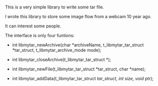 This is a very simple library to write some tar file.

I wrote this library to store some image flow from a webcam 10 year ago.

It can interest some people.

The interface is only four funtions:
- int libmytar_newArchive(char *archiveName,
		    t_libmytar_tar_struct *tar_struct,
		    t_libmytar_archive_mode mode);

- int libmytar_closeArchive(t_libmytar_tar_struct *);

- int libmytar_newFile(t_libmytar_tar_struct *tar_struct,
		 char *name);

- int libmytar_addData(t_libmytar_tar_struct *tar_struct,
		 int size,
		 void* ptr);

